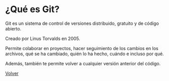 # ¿Qué es Git?

Git es un sistema de control de versiones distribuido, gratuito y de código abierto.

Creado por Linus Torvalds en 2005.

Permite colaborar en proyectos, hacer seguimiento de los cambios en los archivos, qué se ha cambiado, quién lo ha hecho, cuándo e incluso por qué. 

Además, también te permite volver a cualquier versión anterior del código.

[Volver](../README.md)